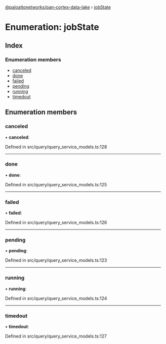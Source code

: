 [@paloaltonetworks/pan-cortex-data-lake](../README.md) › [jobState](jobstate.md)

# Enumeration: jobState

## Index

### Enumeration members

* [canceled](jobstate.md#canceled)
* [done](jobstate.md#done)
* [failed](jobstate.md#failed)
* [pending](jobstate.md#pending)
* [running](jobstate.md#running)
* [timedout](jobstate.md#timedout)

## Enumeration members

###  canceled

• **canceled**:

Defined in src/query/query_service_models.ts:128

___

###  done

• **done**:

Defined in src/query/query_service_models.ts:125

___

###  failed

• **failed**:

Defined in src/query/query_service_models.ts:126

___

###  pending

• **pending**:

Defined in src/query/query_service_models.ts:123

___

###  running

• **running**:

Defined in src/query/query_service_models.ts:124

___

###  timedout

• **timedout**:

Defined in src/query/query_service_models.ts:127
